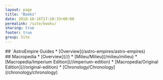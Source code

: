 ```yaml
---
layout: page
title: "Books"
date: 2010-10-16T17:20:33+00:00
permalink: /site/books/
sharing: true
footer: true
group: Site
---
```


<div class=''>
## `AstroEmpire Guides
* [Overview](/astro-empires/astro-empires)

</div>

<div class=''>
## Macropedia
* [Overview](//)
* [Milieu/Milieu](/milieu/milieu)
* [Macropedia/Imperium Edition](//imperium-edition)
* [Macropedia/Original Edition](//original-edition)
* [Chronology/Chronology](/chronology/chronology)
</div>

